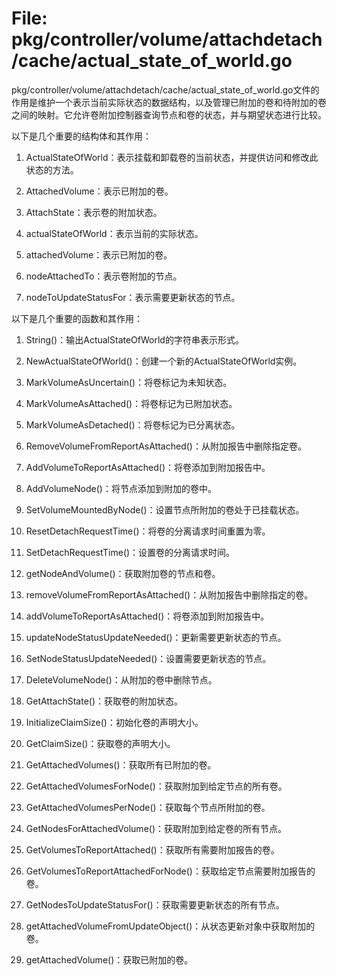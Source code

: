 # File: pkg/controller/volume/attachdetach/cache/actual_state_of_world.go

pkg/controller/volume/attachdetach/cache/actual_state_of_world.go文件的作用是维护一个表示当前实际状态的数据结构，以及管理已附加的卷和待附加的卷之间的映射。它允许卷附加控制器查询节点和卷的状态，并与期望状态进行比较。

以下是几个重要的结构体和其作用：

1. ActualStateOfWorld：表示挂载和卸载卷的当前状态，并提供访问和修改此状态的方法。

2. AttachedVolume：表示已附加的卷。

3. AttachState：表示卷的附加状态。

4. actualStateOfWorld：表示当前的实际状态。

5. attachedVolume：表示已附加的卷。

6. nodeAttachedTo：表示卷附加的节点。

7. nodeToUpdateStatusFor：表示需要更新状态的节点。

以下是几个重要的函数和其作用：

1. String()：输出ActualStateOfWorld的字符串表示形式。

2. NewActualStateOfWorld()：创建一个新的ActualStateOfWorld实例。

3. MarkVolumeAsUncertain()：将卷标记为未知状态。

4. MarkVolumeAsAttached()：将卷标记为已附加状态。

5. MarkVolumeAsDetached()：将卷标记为已分离状态。

6. RemoveVolumeFromReportAsAttached()：从附加报告中删除指定卷。

7. AddVolumeToReportAsAttached()：将卷添加到附加报告中。

8. AddVolumeNode()：将节点添加到附加的卷中。

9. SetVolumeMountedByNode()：设置节点所附加的卷处于已挂载状态。

10. ResetDetachRequestTime()：将卷的分离请求时间重置为零。

11. SetDetachRequestTime()：设置卷的分离请求时间。

12. getNodeAndVolume()：获取附加卷的节点和卷。

13. removeVolumeFromReportAsAttached()：从附加报告中删除指定的卷。

14. addVolumeToReportAsAttached()：将卷添加到附加报告中。

15. updateNodeStatusUpdateNeeded()：更新需要更新状态的节点。

16. SetNodeStatusUpdateNeeded()：设置需要更新状态的节点。

17. DeleteVolumeNode()：从附加的卷中删除节点。

18. GetAttachState()：获取卷的附加状态。

19. InitializeClaimSize()：初始化卷的声明大小。

20. GetClaimSize()：获取卷的声明大小。

21. GetAttachedVolumes()：获取所有已附加的卷。

22. GetAttachedVolumesForNode()：获取附加到给定节点的所有卷。

23. GetAttachedVolumesPerNode()：获取每个节点所附加的卷。

24. GetNodesForAttachedVolume()：获取附加到给定卷的所有节点。

25. GetVolumesToReportAttached()：获取所有需要附加报告的卷。

26. GetVolumesToReportAttachedForNode()：获取给定节点需要附加报告的卷。

27. GetNodesToUpdateStatusFor()：获取需要更新状态的所有节点。

28. getAttachedVolumeFromUpdateObject()：从状态更新对象中获取附加的卷。

29. getAttachedVolume()：获取已附加的卷。

